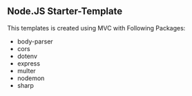 ## Node.JS Starter-Template

This templates is created using MVC with Following Packages:
- body-parser
- cors
- dotenv
- express
- multer
- nodemon
- sharp

